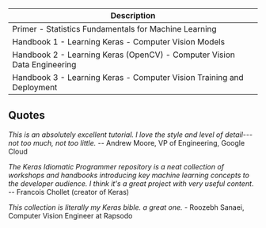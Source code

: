 | Description   |
| ------------- |
| Primer - Statistics Fundamentals for Machine Learning |
| Handbook 1 - Learning Keras - Computer Vision Models |
| Handbook 2 - Learning Keras (OpenCV) - Computer Vision Data Engineering |
| Handbook 3 - Learning Keras - Computer Vision Training and Deployment |

## Quotes

*This is an absolutely excellent tutorial. I love the style and level of detail---not too much, not too little.* -- Andrew Moore, VP of Engineering, Google Cloud

*The Keras Idiomatic Programmer repository is a neat collection of workshops and handbooks introducing key machine learning concepts to the developer audience. I think it's a great project with very useful content*. -- Francois Chollet (creator of Keras)

*This collection is literally my Keras bible. a great one.* - Roozebh Sanaei, Computer Vision Engineer at Rapsodo

